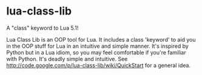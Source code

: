 # lua-class-lib
A "class" keyword to Lua 5.1!

Lua Class Lib is an OOP tool for Lua. It includes a class 'keyword' to aid you in the OOP stuff for Lua in an intuitive and simple manner. It's inspired by Python but in a Lua idiom, so you may feel comfortable if you're familiar with Python. It's deadly simple and intuitive. See http://code.google.com/p/lua-class-lib/wiki/QuickStart for a general idea.
